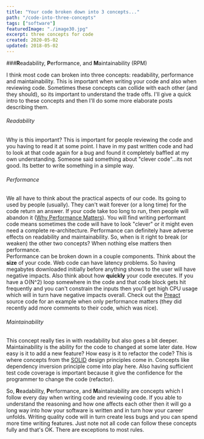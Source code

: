 ```yaml
---
title: "Your code broken down into 3 concepts..."
path: "/code-into-three-concepts"
tags: ["software"]
featuredImage: "./image30.jpg"
excerpt: three concepts for code
created: 2020-05-02
updated: 2018-05-02
---
```


###**R**eadability, **P**erformance, and **M**aintainability (RPM)

I think most code can broken into three concepts: readability, performance and maintainability.  This is important when writing your code and also when reviewing code. Sometimes these concepts can collide with each other (and they should), so its important to understand the trade offs. I'll give a quick intro to these concepts and then I'll do some more elaborate posts describing them.

###### Readability
Why is this important?  This is important for people reviewing the code and you having to read it at some point. I have in my past written code and had to look at that code again for a bug and found it completely baffled at my own understanding.  Someone said something about "clever code"...its not good.  Its better to write something in a simple way.

###### Performance
We all have to think about the practical aspects of our code.  Its going to used by people (usually).  They can't wait forever (or a long time) for the code return an answer.  If your code take too long to run, then people will abandon it ([Why Performance Matters](https://developers.google.com/web/fundamentals/performance/why-performance-matters/)).  You will find writing performant code means sometimes the code will have to look "clever" or it might even need a complete re-architecture. 
Performance can definitely have adverse effects on readability and maintainability. So, when is it right to break (or weaken) the other two concepts?  When nothing else matters then performance.  
Performance can be broken down in a couple components.  Think about the **size** of your code.  Web code can have latency problems.  So having megabytes downloaded initially before anything shows to the user will have negative impacts. Also think about how **quickly** your code executes.  If you have a O(N^2) loop somewhere in the code and that code block gets hit frequently and you can't constrain the inputs then you'll get high CPU usage which will in turn have negative impacts overall. 
Check out the [Preact](https://preactjs.org) source code for an example when only performance matters (they did recently add more comments to their code, which was nice).

###### Maintainability
This concept really ties in with readability but also goes a bit deeper.  Maintainability is the ability for the code to changed at some later date.  How easy is it to add a new feature? How easy is it to refactor the code?  This is where concepts from the [SOLID](https://en.wikipedia.org/wiki/SOLID) design principles come in. 
Concepts like dependency inversion principle come into play here.  Also having sufficient test code coverage is important because it give the confidence for the programmer to change the code (refactor).

So, **R**eadability, **P**erformance, and **M**aintainability are concepts which I follow every day when writing code and reviewing code.  If you able to understand the reasoning and how one affects each other then it will go a long way into how your software is written and in turn how your career unfolds. Writing quality code will in turn create less bugs and you can spend more time writing features. 
Just note not all code can follow these concepts fully and that's OK.  There are exceptions to most rules.
